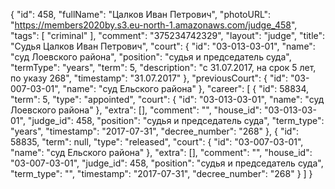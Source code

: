 {
    "id": 458,
    "fullName": "Цалков Иван Петрович",
    "photoURL": "https://members2020by.s3.eu-north-1.amazonaws.com/judge_458",
    "tags": [
        "criminal"
    ],
    "comment": "375234742329",
    "layout": "judge",
    "title": "Судья Цалков Иван Петрович",
    "court": {
        "id": "03-013-03-01",
        "name": "суд Лоевского района",
        "position": "судья и председатель суда",
        "termType": "years",
        "term": 5,
        "description": "c 31.07.2017, на срок 5 лет, по указу 268",
        "timestamp": "31.07.2017"
    },
    "previousCourt": {
        "id": "03-007-03-01",
        "name": "суд Ельского района"
    },
    "career": [
        {
            "id": 58834,
            "term": 5,
            "type": "appointed",
            "court": {
                "id": "03-013-03-01",
                "name": "суд Лоевского района"
            },
            "extra": [],
            "comment": "",
            "house_id": "03-013-03-01",
            "judge_id": 458,
            "position": "судья и председатель суда",
            "term_type": "years",
            "timestamp": "2017-07-31",
            "decree_number": "268"
        },
        {
            "id": 58835,
            "term": null,
            "type": "released",
            "court": {
                "id": "03-007-03-01",
                "name": "суд Ельского района"
            },
            "extra": [],
            "comment": "",
            "house_id": "03-007-03-01",
            "judge_id": 458,
            "position": "судья и председатель суда",
            "term_type": "",
            "timestamp": "2017-07-31",
            "decree_number": "268"
        }
    ]
}